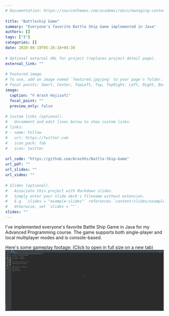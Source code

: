 ```yaml
---
# Documentation: https://sourcethemes.com/academic/docs/managing-content/

title: "Battleship Game"
summary: "Everyone's favorite Battle Ship Game implemented in Java"
authors: []
tags: ["3"]
categories: []
date: 2020-08-19T05:26:18+04:30

# Optional external URL for project (replaces project detail page).
external_link: ""

# Featured image
# To use, add an image named `featured.jpg/png` to your page's folder.
# Focal points: Smart, Center, TopLeft, Top, TopRight, Left, Right, BottomLeft, Bottom, BottomRight.
image:
  caption: "© Arash Hajisafi"
  focal_point: ""
  preview_only: false

# Custom links (optional).
#   Uncomment and edit lines below to show custom links.
# links:
# - name: Follow
#   url: https://twitter.com
#   icon_pack: fab
#   icon: twitter

url_code: "https://github.com/Arashhs/Battle-Ship-Game"
url_pdf: ""
url_slides: ""
url_video: ""

# Slides (optional).
#   Associate this project with Markdown slides.
#   Simply enter your slide deck's filename without extension.
#   E.g. `slides = "example-slides"` references `content/slides/example-slides.md`.
#   Otherwise, set `slides = ""`.
slides: ""
---
```

I've implemented everyone's favorite Battle Ship Game in Java for my Advanced Programming course. The game supports both single-player and local multiplayer modes and is console-based.

Here's some gameplay footage: (Click to open in full size on a new tab)
<a href="gif.gif" target="_blank">
![Battleship © Arash Hajisafi](gif.gif)
</a>